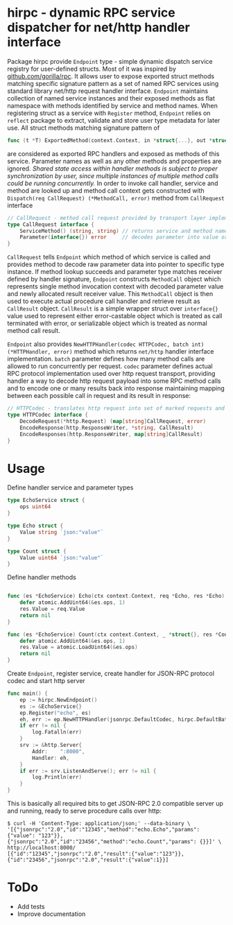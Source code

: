 # hirpc - dynamic RPC service dispatcher for net/http handler interface
Package hirpc provide `Endpoint` type - simple dynamic dispatch service registry for user-defined structs. Most of it was inspired by [github.com/gorilla/rpc](https://github.com/gorilla/rpc). It allows user to expose exported struct methods matching specific signature pattern as a set of named RPC services using standard library net/http request handler interface.
`Endpoint` maintains collection of named service instances and their exposed methods as flat namespace with methods identified by service and method names.
When registering struct as a service with `Register` method, `Endpoint` relies on `reflect` package to extract, validate and store user type metadata for later use.
All struct methods matching signature pattern of 
```go
func (t *T) ExportedMethod(context.Context, in *struct{...}, out *struct{...}) error
``` 
are considered as exported RPC handlers and exposed as methods of this service. Parameter names as well as any other methods and properties are ignored.
*Shared state access within handler methods is subject to proper synchronization by user, since multiple instances of multiple method calls could be running concurrently.*
In order to invoke call handler, service and method are looked up and method call context gets constructed with `Dispatch(req CallRequest) (*MethodCall, error)` method from `CallRequest` interface
```go
// CallRequest - method call request provided by transport layer implementation.
type CallRequest interface {
	ServiceMethod() (string, string) // returns service and method names respectively
	Parameter(interface{}) error     // decodes parameter into value or returns error
}
```
`CallRequest` tells `Endpoint` which method of which service is called and provides method to decode raw parameter data into pointer to specific type instance.
If method lookup succeeds and parameter type matches receiver defined by handler signature, `Endpoint` constructs `MethodCall` object which represents single method invocation context with decoded parameter value and newly allocated result receiver value. This `MethodCall` object is then used to execute actual procedure call handler and retrieve result as `CallResult` object.
`CallResult` is a simple wrapper struct over `interface{}` value used to represent either error-castable object which is treated as call terminated with error, or serializable object which is treated as normal method call result.

`Endpoint` also provides `NewHTTPHandler(codec HTTPCodec, batch int) (*HTTPHandler, error)` method which returns `net/http` handler interface implementation. `batch` parameter defines how many method calls are allowed to run concurrently per request. `codec` parameter defines actual RPC protocol implementation used over http request transport, providing handler a way to decode http request payload into some RPC method calls and to encode one or many results back into response maintaining mapping between each possible call in request and its result in response:
```go
// HTTPCodec - translates http request into set of marked requests and writes one or many results into response stream
type HTTPCodec interface {
	DecodeRequest(*http.Request) (map[string]CallRequest, error)
	EncodeResponse(http.ResponseWriter, *string, CallResult)
	EncodeResponses(http.ResponseWriter, map[string]CallResult)
}
```

# Usage
Define handler service and parameter types
```go
type EchoService struct {
	ops uint64
} 

type Echo struct {
	Value string `json:"value"`
}

type Count struct {
	Value uint64 `json:"value"`
}
```

Define handler methods
```go

func (es *EchoService) Echo(ctx context.Context, req *Echo, res *Echo) error {
	defer atomic.AddUint64(&es.ops, 1)
	res.Value = req.Value
	return nil
}

func (es *EchoService) Count(ctx context.Context, _ *struct{}, res *Count) error {
	defer atomic.AddUint64(&es.ops, 1)
	res.Value = atomic.LoadUint64(&es.ops)
	return nil
}

```

Create `Endpoint`, register service, create handler for JSON-RPC protocol codec and start http server
```go
func main() {
	ep := hirpc.NewEndpoint()
	es := &EchoService{}
	ep.Register("echo", es)
	eh, err := ep.NewHTTPHandler(jsonrpc.DefaultCodec, hirpc.DefaultBatchLimit)
	if err != nil {
		log.Fatalln(err)
	}
	srv := &http.Server{
		Addr:    ":8000",
		Handler: eh,
	}
	if err := srv.ListenAndServe(); err != nil {
		log.Println(err)
	}
}
```

This is basically all required bits to get JSON-RPC 2.0 compatible server up and running, ready to serve procedure calls over http:
```
$ curl -H 'Content-Type: application/json;' --data-binary \
'[{"jsonrpc":"2.0","id":"12345","method":"echo.Echo","params": {"value": "123"}}, {"jsonrpc":"2.0","id":"23456","method":"echo.Count","params": {}}]' \
http://localhost:8000/
[{"id":"12345","jsonrpc":"2.0","result":{"value":"123"}},{"id":"23456","jsonrpc":"2.0","result":{"value":1}}]

```

# ToDo
- Add tests
- Improve documentation